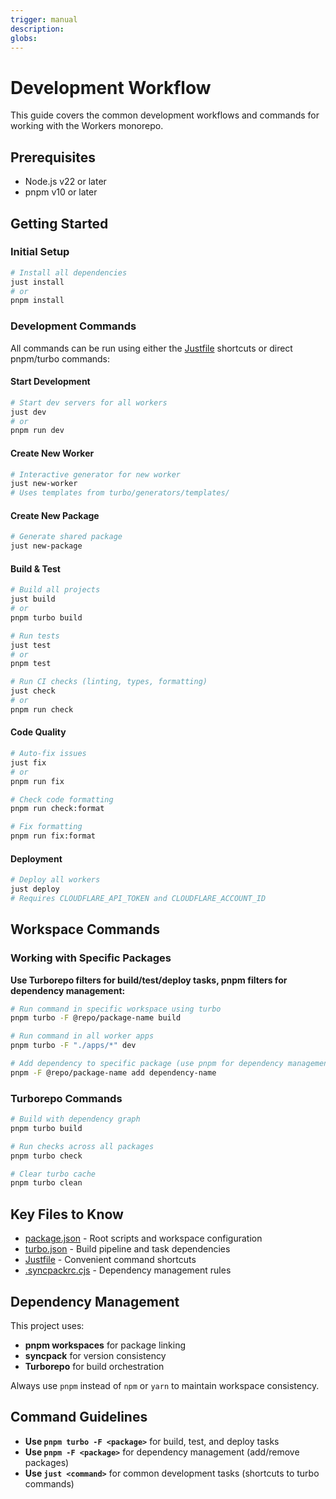 ```yaml
---
trigger: manual
description:
globs:
---
```


# Development Workflow

This guide covers the common development workflows and commands for working with the Workers monorepo.

## Prerequisites

- Node.js v22 or later
- pnpm v10 or later

## Getting Started

### Initial Setup

```bash
# Install all dependencies
just install
# or
pnpm install
```

### Development Commands

All commands can be run using either the [Justfile](mdc:Justfile) shortcuts or direct pnpm/turbo commands:

#### Start Development

```bash
# Start dev servers for all workers
just dev
# or
pnpm run dev
```

#### Create New Worker

```bash
# Interactive generator for new worker
just new-worker
# Uses templates from turbo/generators/templates/
```

#### Create New Package

```bash
# Generate shared package
just new-package
```

#### Build & Test

```bash
# Build all projects
just build
# or
pnpm turbo build

# Run tests
just test
# or
pnpm test

# Run CI checks (linting, types, formatting)
just check
# or
pnpm run check
```

#### Code Quality

```bash
# Auto-fix issues
just fix
# or
pnpm run fix

# Check code formatting
pnpm run check:format

# Fix formatting
pnpm run fix:format
```

#### Deployment

```bash
# Deploy all workers
just deploy
# Requires CLOUDFLARE_API_TOKEN and CLOUDFLARE_ACCOUNT_ID
```

## Workspace Commands

### Working with Specific Packages

**Use Turborepo filters for build/test/deploy tasks, pnpm filters for dependency management:**

```bash
# Run command in specific workspace using turbo
pnpm turbo -F @repo/package-name build

# Run command in all worker apps
pnpm turbo -F "./apps/*" dev

# Add dependency to specific package (use pnpm for dependency management)
pnpm -F @repo/package-name add dependency-name
```

### Turborepo Commands

```bash
# Build with dependency graph
pnpm turbo build

# Run checks across all packages
pnpm turbo check

# Clear turbo cache
pnpm turbo clean
```

## Key Files to Know

- [package.json](mdc:package.json) - Root scripts and workspace configuration
- [turbo.json](mdc:turbo.json) - Build pipeline and task dependencies
- [Justfile](mdc:Justfile) - Convenient command shortcuts
- [.syncpackrc.cjs](mdc:.syncpackrc.cjs) - Dependency management rules

## Dependency Management

This project uses:

- **pnpm workspaces** for package linking
- **syncpack** for version consistency
- **Turborepo** for build orchestration

Always use `pnpm` instead of `npm` or `yarn` to maintain workspace consistency.

## Command Guidelines

- **Use `pnpm turbo -F <package>`** for build, test, and deploy tasks
- **Use `pnpm -F <package>`** for dependency management (add/remove packages)
- **Use `just <command>`** for common development tasks (shortcuts to turbo commands)
